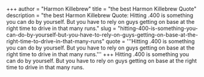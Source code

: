 +++
author = "Harmon Killebrew"
title = "the best Harmon Killebrew Quote"
description = "the best Harmon Killebrew Quote: Hitting .400 is something you can do by yourself. But you have to rely on guys getting on base at the right time to drive in that many runs."
slug = "hitting-400-is-something-you-can-do-by-yourself-but-you-have-to-rely-on-guys-getting-on-base-at-the-right-time-to-drive-in-that-many-runs"
quote = '''Hitting .400 is something you can do by yourself. But you have to rely on guys getting on base at the right time to drive in that many runs.'''
+++
Hitting .400 is something you can do by yourself. But you have to rely on guys getting on base at the right time to drive in that many runs.
